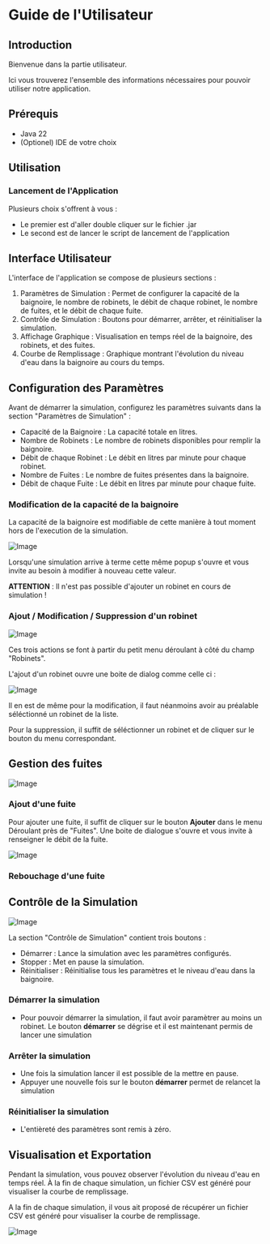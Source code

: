 # Guide de l'Utilisateur

## Introduction

Bienvenue dans la partie utilisateur.

Ici vous trouverez l'ensemble des informations nécessaires pour pouvoir utiliser notre application.

## Prérequis

- Java 22
- (Optionel) IDE de votre choix

## Utilisation

### Lancement de l'Application
 
Plusieurs choix s'offrent à vous : 

- Le premier est d'aller double cliquer sur le fichier .jar
- Le second est de lancer le script de lancement de l'application

## Interface Utilisateur
L'interface de l'application se compose de plusieurs sections :

1. Paramètres de Simulation : Permet de configurer la capacité de la baignoire, le nombre de robinets, le débit de chaque robinet, le nombre de fuites, et le débit de chaque fuite.
2. Contrôle de Simulation : Boutons pour démarrer, arrêter, et réinitialiser la simulation.
3. Affichage Graphique : Visualisation en temps réel de la baignoire, des robinets, et des fuites.
4. Courbe de Remplissage : Graphique montrant l'évolution du niveau d'eau dans la baignoire au cours du temps.


## Configuration des Paramètres
Avant de démarrer la simulation, configurez les paramètres suivants dans la section "Paramètres de Simulation" :

- Capacité de la Baignoire : La capacité totale en litres.
- Nombre de Robinets : Le nombre de robinets disponibles pour remplir la baignoire.
- Débit de chaque Robinet : Le débit en litres par minute pour chaque robinet.
- Nombre de Fuites : Le nombre de fuites présentes dans la baignoire.
- Débit de chaque Fuite : Le débit en litres par minute pour chaque fuite.

### Modification de la capacité de la baignoire
La capacité de la baignoire est modifiable de cette manière à tout moment hors de l'execution de la simulation.

![Image](img/Modif_Baignoire.png)

Lorsqu'une simulation arrive à terme cette même popup s'ouvre et vous invite au besoin à modifier à nouveau cette valeur.

**ATTENTION** : Il n'est pas possible d'ajouter un robinet en cours de simulation !

### Ajout / Modification / Suppression d'un robinet

![Image](img/robinet1.png)

Ces trois actions se font à partir du petit menu déroulant à côté du champ "Robinets".

L'ajout d'un robinet ouvre une boite de dialog comme celle ci :

![Image](img/dialog.png)

Il en est de même pour la modification, il faut néanmoins avoir au préalable séléctionné 
un robinet de la liste.

Pour la suppression, il suffit de séléctionner un robinet et de cliquer sur le bouton du menu correspondant.

## Gestion des fuites

![Image](img/Ajout_Fuite.png)

### Ajout d'une fuite

Pour ajouter une fuite, il suffit de cliquer sur le bouton **Ajouter** dans le menu Déroulant près de "Fuites". Une boite de dialogue s'ouvre et vous invite à renseigner le débit de la fuite.

![Image](img/Render_Fuite.png)

### Rebouchage d'une fuite

## Contrôle de la Simulation

![Image](img/Zone_controle.png)

La section "Contrôle de Simulation" contient trois boutons :

- Démarrer : Lance la simulation avec les paramètres configurés.
- Stopper : Met en pause la simulation.
- Réinitialiser : Réinitialise tous les paramètres et le niveau d'eau dans la baignoire.

### Démarrer la simulation 
- Pour pouvoir démarrer la simulation, il faut avoir paramètrer au moins un robinet.
Le bouton **démarrer** se dégrise et il est maintenant permis de lancer une simulation

### Arrêter la simulation
- Une fois la simulation lancer il est possible de la mettre en pause.
- Appuyer une nouvelle fois sur le bouton **démarrer** permet de relancet la simulation

### Réinitialiser la simulation
- L'entièreté des paramètres sont remis à zéro.

## Visualisation et Exportation

Pendant la simulation, vous pouvez observer l'évolution du niveau d'eau en temps réel. À la fin de chaque simulation, un fichier CSV est généré pour visualiser la courbe de remplissage.

A la fin de chaque simulation, il vous ait proposé de récupérer un fichier CSV est généré pour visualiser la courbe de remplissage.

![Image](img/Export_CSV.png)